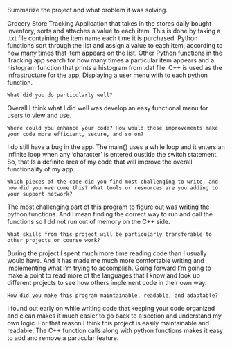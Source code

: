 Summarize the project and what problem it was solving. 

Grocery Store Tracking Application that takes in the stores daily bought inventory, sorts and attaches a value to each item.  This is done by taking a .txt file containing the item name each time it is purchased.  Python functions sort through the list and assign a value to each item, according to how many times that item appears on the list. Other Python functions in the Tracking app search for how many times a particular item appears and a histogram function that prints a histogram from .dat file.   C++ is used as the infrastructure for the app, Displaying a user menu with to each python function.  

    What did you do particularly well? 

Overall I think what I did well was develop an easy functional menu for users to view and use. 	 

    Where could you enhance your code? How would these improvements make your code more efficient, secure, and so on? 

I do still have a bug in the app.  The main{} uses a while loop and it enters an infinite loop when any ‘character’ is entered oustide the switch statement.   So, that Is a definite  area of my code that will improve the overall functionality of my app. 

    Which pieces of the code did you find most challenging to write, and how did you overcome this? What tools or resources are you adding to your support network? 

The most challenging part of this program to figure out was writing the python functions.  And I mean finding the correct way to run and call the functions so I dd not run out of memory on the C++ side. 

    What skills from this project will be particularly transferable to other projects or course work? 

During the project I spent much more time reading code than I usually would have.  And it has made me much more comfortable writing and implementing what I’m trying to accomplish.  Going forward I’m going to make a point to read more of the languages that I know and look up different projects to see how others implement code in their own way. 

    How did you make this program maintainable, readable, and adaptable? 

I found out early on while writing code that keeping your code organized and clean makes it much easier to go back to a section and understand my own logic.  For that reason I think this project is easily maintainable and readable.  The C++ function calls along with python functions makes it easy to add and remove a particular feature.   
